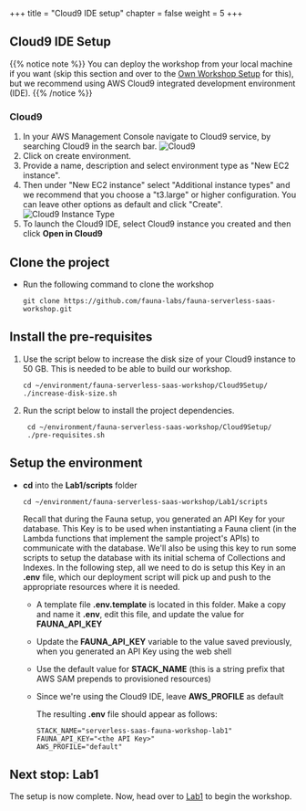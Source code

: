 +++
title = "Cloud9 IDE setup"
chapter = false
weight = 5
+++

## Cloud9 IDE Setup

{{% notice note %}}
You can deploy the workshop from your local machine if you want
(skip this section and over to the <a href="06_own_workstation.html">Own Workshop Setup</a> for this), 
but we recommend using AWS Cloud9 integrated development environment (IDE).
{{% /notice %}}

### Cloud9

1. In your AWS Management Console navigate to Cloud9 service, by searching Cloud9 in the search bar.
    ![Cloud9](/images/Cloud9.png?width=800)
2. Click on create environment.
3. Provide a name, description and select environment type as "New EC2 instance".
4. Then under "New EC2 instance" select "Additional instance types" and we recommend that you choose a "t3.large" or higher configuration. You can leave other options as default and click "Create".
    ![Cloud9 Instance Type](/images/Cloud9_InstanceType.png?width=700)
5. To launch the Cloud9 IDE, select Cloud9 instance you created and then click **Open in Cloud9**


## Clone the project

* Run the following command to clone the workshop
  ```
  git clone https://github.com/fauna-labs/fauna-serverless-saas-workshop.git
  ```

## Install the pre-requisites
1. Use the script below to increase the disk size of your Cloud9 instance to 50 GB. This is needed to be able to build our workshop.
   ```
   cd ~/environment/fauna-serverless-saas-workshop/Cloud9Setup/
   ./increase-disk-size.sh 
   ```
2. Run the script below to install the project dependencies.
   ```
    cd ~/environment/fauna-serverless-saas-workshop/Cloud9Setup/
    ./pre-requisites.sh
   ```

## Setup the environment

* **cd** into the **Lab1/scripts** folder
  ```
  cd ~/environment/fauna-serverless-saas-workshop/Lab1/scripts
  ```
  Recall that during the Fauna setup, you generated an API Key for your database. This Key is to be used when instantiating a Fauna client (in the Lambda functions that   implement the sample project's APIs) to communicate with the database. We'll also be using this key to run some scripts to setup the database with its initial schema    of Collections and Indexes. In the following step, all we need to do is setup this Key in an **.env** file, which our deployment script will pick up and push to the     appropriate resources where it is needed.

  * A template file **.env.template** is located in this folder. Make a copy and name it **.env**, edit this file, and update the value for **FAUNA_API_KEY**

  * Update the **FAUNA_API_KEY** variable to the value saved previously, when you generated an API Key using the web shell

  * Use the default value for **STACK_NAME** (this is a string prefix that AWS SAM prepends to provisioned resources)

  * Since we're using the Cloud9 IDE, leave **AWS_PROFILE** as default

    The resulting **.env** file should appear as follows:

    ```
    STACK_NAME="serverless-saas-fauna-workshop-lab1"
    FAUNA_API_KEY="<the API Key>"
    AWS_PROFILE="default"
    ```

## Next stop: Lab1

The setup is now complete. Now, head over to <a href="/1_lab1.html">Lab1</a> to begin the workshop.
